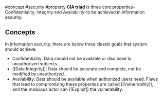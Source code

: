 #concept #security #property
**CIA triad** is three core properties-Confidentiality, Integrity and Availability-to be achieved in information security.
## Concepts
In information security, there are below three classic goals that system should achieve.
- Confidentiality: Data should not be available or disclosed to unauthorized subjects.
- [[Data Integrity]]: Data should be accurate and complete, not be modified by unauthorized.
- Availability: Data should be available when authorized users need.
Flaws that lead to compromising these properties are called [[Vulnerability]], and the malicious actor can [[Exploit]] the vulnerability.